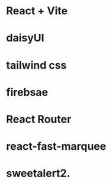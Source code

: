# React + Vite

# daisyUI
 
# tailwind css

# firebsae

# React Router

# react-fast-marquee

# sweetalert2.
